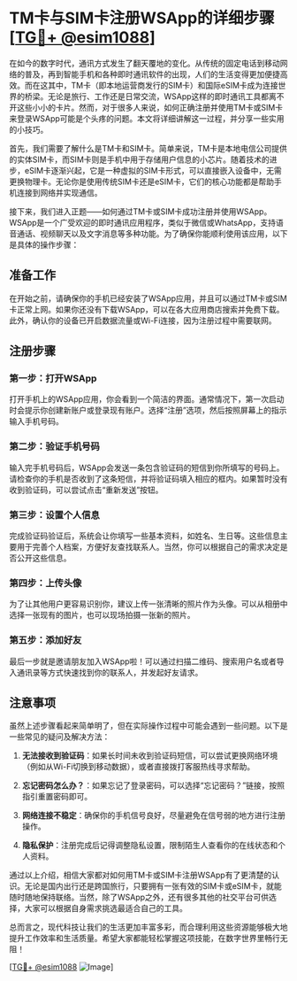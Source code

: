 # TM卡与SIM卡注册WSApp的详细步骤[[TG💪+ @esim1088](https://t.me/s/esim1088)]

在如今的数字时代，通讯方式发生了翻天覆地的变化。从传统的固定电话到移动网络的普及，再到智能手机和各种即时通讯软件的出现，人们的生活变得更加便捷高效。而在这其中，TM卡（即本地运营商发行的SIM卡）和国际eSIM卡成为连接世界的桥梁。无论是旅行、工作还是日常交流，WSApp这样的即时通讯工具都离不开这些小小的卡片。然而，对于很多人来说，如何正确注册并使用TM卡或SIM卡来登录WSApp可能是个头疼的问题。本文将详细讲解这一过程，并分享一些实用的小技巧。

首先，我们需要了解什么是TM卡和SIM卡。简单来说，TM卡是本地电信公司提供的实体SIM卡，而SIM卡则是手机中用于存储用户信息的小芯片。随着技术的进步，eSIM卡逐渐兴起，它是一种虚拟的SIM卡形式，可以直接嵌入设备中，无需更换物理卡。无论你是使用传统SIM卡还是eSIM卡，它们的核心功能都是帮助手机连接到网络并实现通信。

接下来，我们进入正题——如何通过TM卡或SIM卡成功注册并使用WSApp。WSApp是一个广受欢迎的即时通讯应用程序，类似于微信或WhatsApp，支持语音通话、视频聊天以及文字消息等多种功能。为了确保你能顺利使用该应用，以下是具体的操作步骤：

## 准备工作

在开始之前，请确保你的手机已经安装了WSApp应用，并且可以通过TM卡或SIM卡正常上网。如果你还没有下载WSApp，可以在各大应用商店搜索并免费下载。此外，确认你的设备已开启数据流量或Wi-Fi连接，因为注册过程中需要联网。

## 注册步骤

### 第一步：打开WSApp

打开手机上的WSApp应用，你会看到一个简洁的界面。通常情况下，第一次启动时会提示你创建新账户或登录现有账户。选择“注册”选项，然后按照屏幕上的指示输入手机号码。

### 第二步：验证手机号码

输入完手机号码后，WSApp会发送一条包含验证码的短信到你所填写的号码上。请检查你的手机是否收到了这条短信，并将验证码填入相应的框内。如果暂时没有收到验证码，可以尝试点击“重新发送”按钮。

### 第三步：设置个人信息

完成验证码验证后，系统会让你填写一些基本资料，如姓名、生日等。这些信息主要用于完善个人档案，方便好友查找联系人。当然，你可以根据自己的需求决定是否公开这些信息。

### 第四步：上传头像

为了让其他用户更容易识别你，建议上传一张清晰的照片作为头像。可以从相册中选择一张现有的图片，也可以现场拍摄一张新的照片。

### 第五步：添加好友

最后一步就是邀请朋友加入WSApp啦！可以通过扫描二维码、搜索用户名或者导入通讯录等方式快速找到你的联系人，并发起好友请求。

## 注意事项

虽然上述步骤看起来简单明了，但在实际操作过程中可能会遇到一些问题。以下是一些常见的疑问及解决方法：

1. **无法接收到验证码**：如果长时间未收到验证码短信，可以尝试更换网络环境（例如从Wi-Fi切换到移动数据），或者直接拨打客服热线寻求帮助。
   
2. **忘记密码怎么办？**：如果忘记了登录密码，可以选择“忘记密码？”链接，按照指引重置密码即可。

3. **网络连接不稳定**：确保你的手机信号良好，尽量避免在信号弱的地方进行注册操作。

4. **隐私保护**：注册完成后记得调整隐私设置，限制陌生人查看你的在线状态和个人资料。

通过以上介绍，相信大家都对如何用TM卡或SIM卡注册WSApp有了更清楚的认识。无论是国内出行还是跨国旅行，只要拥有一张有效的SIM卡或eSIM卡，就能随时随地保持联络。当然，除了WSApp之外，还有很多其他的社交平台可供选择，大家可以根据自身需求挑选最适合自己的工具。

总而言之，现代科技让我们的生活更加丰富多彩，而合理利用这些资源能够极大地提升工作效率和生活质量。希望大家都能轻松掌握这项技能，在数字世界里畅行无阻！

[[TG💪+ @esim1088](https://t.me/s/esim1088) ![Image](https://i.postimg.cc/4NQfJmqS/Snipaste-2025-05-13-00-14-12.png)]